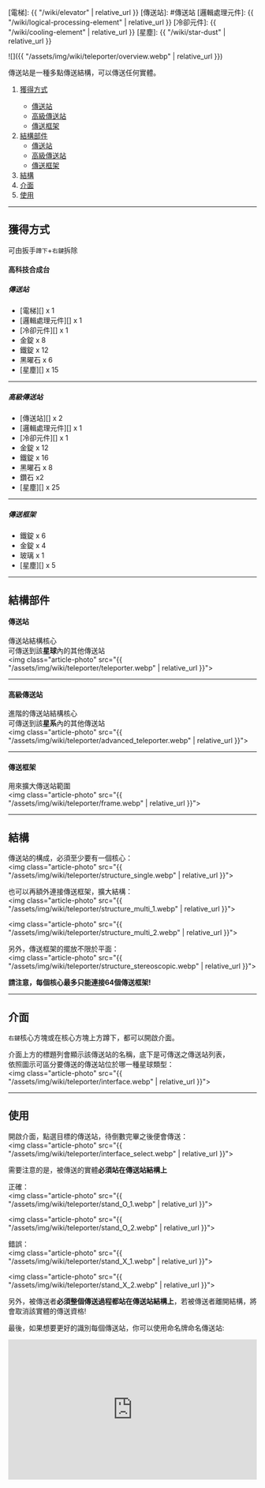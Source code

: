 [電梯]: {{ "/wiki/elevator" | relative_url }}
[傳送站]: #傳送站
[邏輯處理元件]: {{ "/wiki/logical-processing-element" | relative_url }}
[冷卻元件]: {{ "/wiki/cooling-element" | relative_url }}
[星塵]: {{ "/wiki/star-dust" | relative_url }}

![]({{ "/assets/img/wiki/teleporter/overview.webp" | relative_url }})

傳送站是一種多點傳送結構，可以傳送任何實體。

<div class="article-content">
<ol>
    <li><a href="#獲得方式">獲得方式</a></li>
		<ul>
            <li><a href="#A傳送站">傳送站</a></li>
            <li><a href="#A高級傳送站">高級傳送站</a></li>
            <li><a href="#A傳送框架">傳送框架</a></li>
        </ul>
    <li><a href="#結構部件">結構部件</a>
        <ul>
            <li><a href="#B傳送站">傳送站</a></li>
            <li><a href="#B高級傳送站">高級傳送站</a></li>
            <li><a href="#B傳送框架">傳送框架</a></li>
        </ul>
    </li>
    <li><a href="#結構">結構</a></li>
    <li><a href="#介面">介面</a></li>
    <li><a href="#使用">使用</a></li>
</ol>
</div>

---

## 獲得方式

可由扳手`蹲下`+`右鍵`拆除


#### 高科技合成台

<a name="A傳送站"></a>

##### 傳送站

- [電梯][] x 1  
- [邏輯處理元件][] x 1  
- [冷卻元件][] x 1  
- 金錠 x 8  
- 鐵錠 x 12  
- 黑曜石 x 6  
- [星塵][] x 15

<hr class="sub">
<a name="A高級傳送站"></a>

##### 高級傳送站

- [傳送站][] x 2  
- [邏輯處理元件][] x 1  
- [冷卻元件][] x 1  
- 金錠 x 12  
- 鐵錠 x 16  
- 黑曜石 x 8  
- 鑽石 x2  
- [星塵][] x 25

<hr class="sub">
<a name="A傳送框架"></a>

##### 傳送框架

- 鐵錠 x 6  
- 金錠 x 4  
- 玻璃 x 1  
- [星塵][] x 5

---

## 結構部件

<a name="B傳送站"></a>

#### 傳送站

傳送站結構核心  
可傳送到該<b>星球</b>內的其他傳送站  
<img class="article-photo" src="{{ "/assets/img/wiki/teleporter/teleporter.webp" | relative_url }}">

<hr class="sub">
<a name="B高級傳送站"></a>

#### 高級傳送站

進階的傳送站結構核心  
可傳送到該<b>星系</b>內的其他傳送站  
<img class="article-photo" src="{{ "/assets/img/wiki/teleporter/advanced_teleporter.webp" | relative_url }}">

<hr class="sub">
<a name="B傳送框架"></a>

#### 傳送框架

用來擴大傳送站範圍  
<img class="article-photo" src="{{ "/assets/img/wiki/teleporter/frame.webp" | relative_url }}">

---

## 結構

傳送站的構成，必須至少要有一個核心：  
<img class="article-photo" src="{{ "/assets/img/wiki/teleporter/structure_single.webp" | relative_url }}">

也可以再額外連接傳送框架，擴大結構：  
<img class="article-photo" src="{{ "/assets/img/wiki/teleporter/structure_multi_1.webp" | relative_url }}">

<img class="article-photo" src="{{ "/assets/img/wiki/teleporter/structure_multi_2.webp" | relative_url }}">

另外，傳送框架的擺放不限於平面：  
<img class="article-photo" src="{{ "/assets/img/wiki/teleporter/structure_stereoscopic.webp" | relative_url }}">

__請注意，每個核心最多只能連接64個傳送框架!__

---

## 介面

`右鍵`核心方塊或在核心方塊上方蹲下，都可以開啟介面。

介面上方的標題列會顯示該傳送站的名稱，底下是可傳送之傳送站列表，  
依照圖示可區分要傳送的傳送站位於哪一種星球類型：  
<img class="article-photo" src="{{ "/assets/img/wiki/teleporter/interface.webp" | relative_url }}">

---

## 使用

開啟介面，點選目標的傳送站，待倒數完畢之後便會傳送：  
<img class="article-photo" src="{{ "/assets/img/wiki/teleporter/interface_select.webp" | relative_url }}">

需要注意的是，被傳送的實體<b>必須站在傳送站結構上</b>

正確：  
<img class="article-photo" src="{{ "/assets/img/wiki/teleporter/stand_O_1.webp" | relative_url }}">

<img class="article-photo" src="{{ "/assets/img/wiki/teleporter/stand_O_2.webp" | relative_url }}">

錯誤：  
<img class="article-photo" src="{{ "/assets/img/wiki/teleporter/stand_X_1.webp" | relative_url }}">

<img class="article-photo" src="{{ "/assets/img/wiki/teleporter/stand_X_2.webp" | relative_url }}">

另外，被傳送者<b>必須整個傳送過程都站在傳送站結構上</b>，若被傳送者離開結構，將會取消該實體的傳送資格!

最後，如果想要更好的識別每個傳送站，你可以使用命名牌命名傳送站:  
<div style="width:100%;height:0px;position:relative;padding-bottom:56.250%;"><iframe src="https://streamable.com/s/ibton/kjsffs?autoplay=1&muted=1" frameborder="0" width="100%" height="100%" allowfullscreen style="width:100%;height:100%;position:absolute;left:0px;top:0px;overflow:hidden;"></iframe></div>
